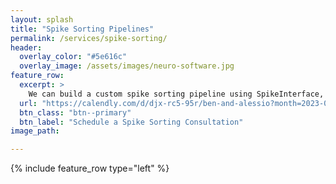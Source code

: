 ```yaml
---
layout: splash
title: "Spike Sorting Pipelines"
permalink: /services/spike-sorting/
header:
  overlay_color: "#5e616c"
  overlay_image: /assets/images/neuro-software.jpg
feature_row:
  excerpt: >
    We can build a custom spike sorting pipeline using SpikeInterface, taking into account your specific task, recording technology, and scientific questions. This pipeline will be open source and we will work with your team to train them how to use the pipeline and make modifications.
  url: "https://calendly.com/d/djx-rc5-95r/ben-and-alessio?month=2023-05"
  btn_class: "btn--primary"
  btn_label: "Schedule a Spike Sorting Consultation"
image_path:

---
```

{% include feature_row type="left" %}